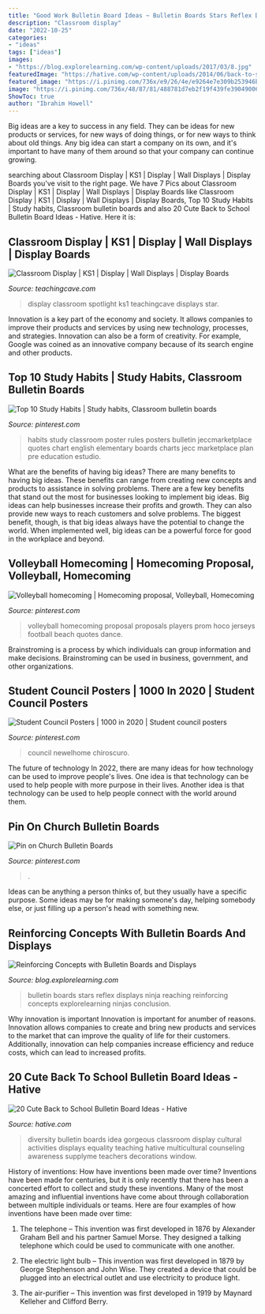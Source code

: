 ```yaml
---
title: "Good Work Bulletin Board Ideas ~ Bulletin Boards Stars Reflex Displays Ninja Reaching Reinforcing Concepts Explorelearning Ninjas Conclusion"
description: "Classroom display"
date: "2022-10-25"
categories:
- "ideas"
tags: ["ideas"]
images:
- "https://blog.explorelearning.com/wp-content/uploads/2017/03/8.jpg"
featuredImage: "https://hative.com/wp-content/uploads/2014/06/back-to-school-ideas/19-gorgeous-diversity-bulletin-board.jpg"
featured_image: "https://i.pinimg.com/736x/e9/26/4e/e9264e7e309b253946b3efc7170f4519.jpg"
image: "https://i.pinimg.com/736x/48/87/81/488781d7eb2f19f439fe39049006c77e.jpg"
ShowToc: true
author: "Ibrahim Howell"
---
```



Big ideas are a key to success in any field. They can be ideas for new products or services, for new ways of doing things, or for new ways to think about old things. Any big idea can start a company on its own, and it's important to have many of them around so that your company can continue growing.

	

		
searching about Classroom Display | KS1 | Display | Wall Displays | Display Boards you've visit to the right page. We have 7 Pics about Classroom Display | KS1 | Display | Wall Displays | Display Boards like Classroom Display | KS1 | Display | Wall Displays | Display Boards, Top 10 Study Habits | Study habits, Classroom bulletin boards and also 20 Cute Back to School Bulletin Board Ideas - Hative. Here it is:
		
    
## Classroom Display | KS1 | Display | Wall Displays | Display Boards

<img loading=lazy src="https://www.teachingcave.com/wp-content/uploads/2013/10/Star.jpg" onerror="this.onerror=null;this.src='https://tse2.mm.bing.net/th?id=OIP.JSM7LuKsOx9R3LmZ2Li0awHaJ4&amp;pid=15.1';" alt="Classroom Display | KS1 | Display | Wall Displays | Display Boards">

_Source: teachingcave.com_

>display classroom spotlight ks1 teachingcave displays star. 

	

Innovation is a key part of the economy and society. It allows companies to improve their products and services by using new technology, processes, and strategies. Innovation can also be a form of creativity. For example, Google was coined as an innovative company because of its search engine and other products.

    
## Top 10 Study Habits | Study Habits, Classroom Bulletin Boards

<img loading=lazy src="https://i.pinimg.com/736x/48/87/81/488781d7eb2f19f439fe39049006c77e.jpg" onerror="this.onerror=null;this.src='https://tse1.mm.bing.net/th?id=OIP.GkL8amXVuBY2zxffPqfI1wHaLG&amp;pid=15.1';" alt="Top 10 Study Habits | Study habits, Classroom bulletin boards">

_Source: pinterest.com_

>habits study classroom poster rules posters bulletin jeccmarketplace quotes chart english elementary boards charts jecc marketplace plan pre education estudio. 

	

What are the benefits of having big ideas?
There are many benefits to having big ideas. These benefits can range from creating new concepts and products to assistance in solving problems. There are a few key benefits that stand out the most for businesses looking to implement big ideas. 
Big ideas can help businesses increase their profits and growth. They can also provide new ways to reach customers and solve problems. The biggest benefit, though, is that big ideas always have the potential to change the world. When implemented well, big ideas can be a powerful force for good in the workplace and beyond.

    
## Volleyball Homecoming | Homecoming Proposal, Volleyball, Homecoming

<img loading=lazy src="https://i.pinimg.com/736x/0f/bf/b2/0fbfb2e101d5ba7a2c7c0a6b90c6c5d2--volleyball-jerseys-beach-volleyball.jpg" onerror="this.onerror=null;this.src='https://tse3.mm.bing.net/th?id=OIP.PV0cOgyiuUkkO2TKQwahmAAAAA&amp;pid=15.1';" alt="Volleyball homecoming | Homecoming proposal, Volleyball, Homecoming">

_Source: pinterest.com_

>volleyball homecoming proposal proposals players prom hoco jerseys football beach quotes dance. 

	

Brainstroming is a process by which individuals can group information and make decisions. Brainstroming can be used in business, government, and other organizations.

    
## Student Council Posters | 1000 In 2020 | Student Council Posters

<img loading=lazy src="https://i.pinimg.com/736x/e9/26/4e/e9264e7e309b253946b3efc7170f4519.jpg" onerror="this.onerror=null;this.src='https://tse4.mm.bing.net/th?id=OIP.Xc3QoG0X5Xq2RqGZC_4ZKwHaJ6&amp;pid=15.1';" alt="Student Council Posters | 1000 in 2020 | Student council posters">

_Source: pinterest.com_

>council newelhome chiroscuro. 

	

The future of technology
In 2022, there are many ideas for how technology can be used to improve people's lives. One idea is that technology can be used to help people with more purpose in their lives. Another idea is that technology can be used to help people connect with the world around them.

    
## Pin On Church Bulletin Boards

<img loading=lazy src="https://i.pinimg.com/736x/6f/cd/2b/6fcd2ba502ba57bfc422a780ee9f3b97.jpg" onerror="this.onerror=null;this.src='https://tse4.mm.bing.net/th?id=OIP.Ha0f7P1nHke65NwkSBR7dAHaFj&amp;pid=15.1';" alt="Pin on Church Bulletin Boards">

_Source: pinterest.com_

>. 

	

Ideas can be anything a person thinks of, but they usually have a specific purpose. Some ideas may be for making someone's day, helping somebody else, or just filling up a person's head with something new.

    
## Reinforcing Concepts With Bulletin Boards And Displays

<img loading=lazy src="https://blog.explorelearning.com/wp-content/uploads/2017/03/8.jpg" onerror="this.onerror=null;this.src='https://tse1.mm.bing.net/th?id=OIP.3JSCUnK3fSm0GTWcN7_xhgHaDb&amp;pid=15.1';" alt="Reinforcing Concepts with Bulletin Boards and Displays">

_Source: blog.explorelearning.com_

>bulletin boards stars reflex displays ninja reaching reinforcing concepts explorelearning ninjas conclusion. 

	

Why innovation is important
Innovation is important for anumber of reasons. Innovation allows companies to create and bring new products and services to the market that can improve the quality of life for their customers. Additionally, innovation can help companies increase efficiency and reduce costs, which can lead to increased profits.

    
## 20 Cute Back To School Bulletin Board Ideas - Hative

<img loading=lazy src="https://hative.com/wp-content/uploads/2014/06/back-to-school-ideas/19-gorgeous-diversity-bulletin-board.jpg" onerror="this.onerror=null;this.src='https://tse4.mm.bing.net/th?id=OIP.ZKl-_D2SGDhyrv8lvNPBmwHaFj&amp;pid=15.1';" alt="20 Cute Back to School Bulletin Board Ideas - Hative">

_Source: hative.com_

>diversity bulletin boards idea gorgeous classroom display cultural activities displays equality teaching hative multicultural counseling awareness supplyme teachers decorations window. 

	

History of inventions: How have inventions been made over time?
Inventions have been made for centuries, but it is only recently that there has been a concerted effort to collect and study these inventions. Many of the most amazing and influential inventions have come about through collaboration between multiple individuals or teams. Here are four examples of how inventions have been made over time:

1) The telephone – This invention was first developed in 1876 by Alexander Graham Bell and his partner Samuel Morse. They designed a talking telephone which could be used to communicate with one another.

2) The electric light bulb – This invention was first developed in 1879 by George Stephenson and John Wise. They created a device that could be plugged into an electrical outlet and use electricity to produce light.

3) The air-purifier – This invention was first developed in 1919 by Maynard Kelleher and Clifford Berry.

